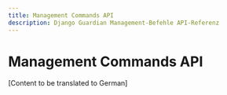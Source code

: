 ```yaml
---
title: Management Commands API
description: Django Guardian Management-Befehle API-Referenz
---
```


# Management Commands API

[Content to be translated to German]

<!-- This page content will be translated from the main English api/management.md -->
